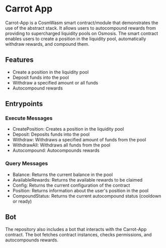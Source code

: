# Carrot App

Carrot-App is a CosmWasm smart contract/module that demonstrates the use of the abstract stack. It allows users to autocompound rewards from providing to supercharged liquidity pools on Osmosis. The smart contract enables users to create a position in the liquidity pool, automatically withdraw rewards, and compound them.

## Features
* Create a position in the liquidity pool
* Deposit funds into the pool
* Withdraw a specified amount or all funds
* Autocompound rewards
## Entrypoints
### Execute Messages
* CreatePosition: Creates a position in the liquidity pool
* Deposit: Deposits funds into the pool
* Withdraw: Withdraws a specified amount of funds from the pool
* WithdrawAll: Withdraws all funds from the pool
* Autocompound: Autocompounds rewards
### Query Messages
* Balance: Returns the current balance in the pool
* AvailableRewards: Returns the available rewards to be claimed
* Config: Returns the current configuration of the contract
* Position: Returns information about the user's position in the pool
* CompoundStatus: Returns the current autocompound status (cooldown or ready)
## Bot
The repository also includes a bot that interacts with the Carrot-App contract. The bot fetches contract instances, checks permissions, and autocompounds rewards.
